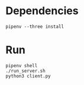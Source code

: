 # Dependencies
    pipenv --three install
    
# Run
    pipenv shell
    ./run_server.sh
    python3 client.py
